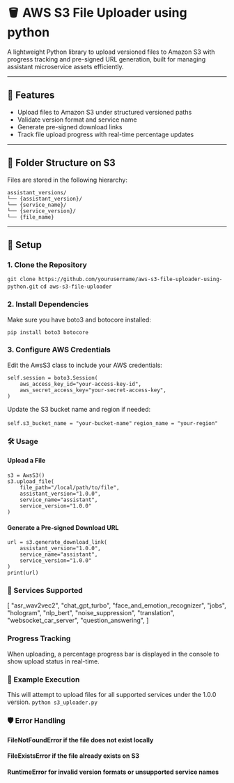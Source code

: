 # 🪣 AWS S3 File Uploader using python

A lightweight Python library to upload versioned files to Amazon S3 with progress tracking and pre-signed URL generation, built for managing assistant microservice assets efficiently.

---

## 🚀 Features

- Upload files to Amazon S3 under structured versioned paths
- Validate version format and service name
- Generate pre-signed download links
- Track file upload progress with real-time percentage updates

---

## 📁 Folder Structure on S3

Files are stored in the following hierarchy:

```
assistant_versions/
└── {assistant_version}/
└── {service_name}/
└── {service_version}/
└── {file_name}
```



---

## 🔧 Setup

### 1. Clone the Repository


`git clone https://github.com/yourusername/aws-s3-file-uploader-using-python.git`
`cd aws-s3-file-uploader `


### 2. Install Dependencies
Make sure you have boto3 and botocore installed:


`pip install boto3 botocore`



### 3. Configure AWS Credentials
Edit the AwsS3 class to include your AWS credentials:

```
self.session = boto3.Session(
    aws_access_key_id="your-access-key-id",
    aws_secret_access_key="your-secret-access-key",
)
```


Update the S3 bucket name and region if needed:

`self.s3_bucket_name = "your-bucket-name"`
`region_name = "your-region"`



### 🛠️ Usage
#### Upload a File


```
s3 = AwsS3()
s3.upload_file(
    file_path="/local/path/to/file",
    assistant_version="1.0.0",
    service_name="assistant",
    service_version="1.0.0"
)
```


#### Generate a Pre-signed Download URL
```
url = s3.generate_download_link(
    assistant_version="1.0.0",
    service_name="assistant",
    service_version="1.0.0"
)
print(url)
```


### 📌 Services Supported
[
    "asr_wav2vec2",
    "chat_gpt_turbo",
    "face_and_emotion_recognizer",
    "jobs",
    "hologram",
    "nlp_bert",
    "noise_suppression",
    "translation",
    "websocket_car_server",
    "question_answering",
]


###  Progress Tracking
When uploading, a percentage progress bar is displayed in the console to show upload status in real-time.

### 🧪 Example Execution
This will attempt to upload files for all supported services under the 1.0.0 version.
`python s3_uploader.py`

### 🛡️ Error Handling
#### FileNotFoundError if the file does not exist locally

#### FileExistsError if the file already exists on S3

#### RuntimeError for invalid version formats or unsupported service names








